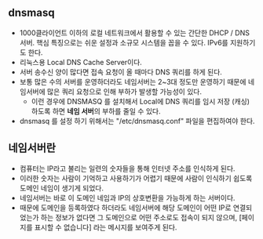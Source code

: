 
## dnsmasq 
- 1000클라이언트 이하의 로컬 네트워크에서 활용할 수 있는 간단한 DHCP / DNS 서버. 핵심 특징으로는 쉬운 설정과 소규모 시스템을 꼽을 수 있다. IPv6를 지원하기도 한다.
- 리눅스용 Local DNS Cache Server이다.
- 서버 송수신 양이 많다면 접속 요청이 올 때마다 DNS 쿼리를 하게 된다. 
- 보통 많은 수의 서버를 운영하더라도 네임서버는 2~3대 정도만 운영하기 때문에 네임서버에 많은 쿼리 요청으로 인해 부하가 발생할 가능성이 있다. 
  - 이런 경우에 DNSMASQ 를 설치해서 Local에 DNS 쿼리를 임시 저장 (캐싱) 하도록 하면 **네임 서버**의 부하를 줄일 수 있다. 
 - dnsmasq 를 설정 하기 위해서는 "/etc/dnsmasq.conf" 파일을 편집하여야 한다. 

## 네임서버란
- 컴퓨터는 IP라고 불리는 일련의 숫자들을 통해 인터넷 주소를 인식하게 된다. 
- 이러한 숫자는 사람이 기억하고 사용하기가 어렵기 때문에 사람이 인식하기 쉽도록 도메인 네임이 생기게 되었다. 
- 네임서버는 바로 이 도메인 네임과 IP의 상호변환을 가능하게 하는 서버이다. 
- 때문에 도메인을 등록하였다 하더라도 네임서버에 해당 도메인이 어떤 IP로 연결되었는가 하는 정보가 없다면 그 도메인으로 어떤 주소로도 접속이 되지 않으며, [페이지를 표시할 수 없습니다] 라는 메시지를 보여주게 된다.
